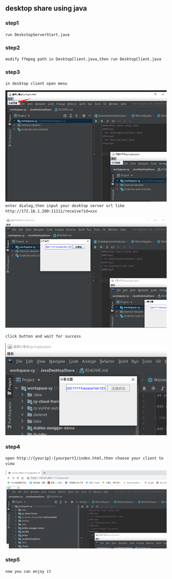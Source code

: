 ## desktop share using java

### step1

`run DeskstopServerStart.java`

### step2

`modify ffmpeg path in DesktopClient.java,then run DesktopClient.java`

### step3

`in desktop client open menu`

![step3](step3.png)
`enter dialog,then input your desktop server url like http://172.16.1.200:11111/receive?id=xxx`

![step3-1](step3-1.png)

`click button and wait for success`

![step3-2](step3-2.png)

### step4

`open http://{yourip}:{yourport}/index.html,then choose your client to view`

![step4](step4.png)

### step5

`now you can enjoy it`